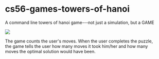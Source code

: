 # cs56-games-towers-of-hanoi

A command line towers of hanoi game---not just a simulation, but a GAME

![](http://i.imgur.com/T2eKHVT.png)

The game counts the user's moves. When the user completes the puzzle, the game tells the user how many moves it took him/her and how many moves the optimal solution would have been.

